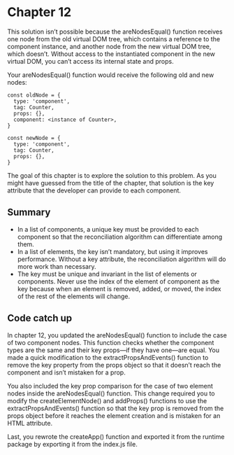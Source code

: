 # Chapter 12

This solution isn’t possible because the areNodesEqual() function receives one node from the old virtual DOM tree, which contains a reference to the component instance, and another node from the new virtual DOM tree, which doesn’t. Without access to the instantiated component in the new virtual DOM, you can’t access its internal state and props.

Your areNodesEqual() function would receive the following old and new nodes:

```
const oldNode = {
  type: 'component',
  tag: Counter,
  props: {},
  component: <instance of Counter>,
}

const newNode = {
  type: 'component',
  tag: Counter,
  props: {},
}
```

The goal of this chapter is to explore the solution to this problem. As you might have guessed from the title of the chapter, that solution is the key attribute that the developer can provide to each component.

## Summary

- In a list of components, a unique key must be provided to each component so that the reconciliation algorithm can differentiate among them.
- In a list of elements, the key isn’t mandatory, but using it improves performance. Without a key attribute, the reconciliation algorithm will do more work than necessary.
- The key must be unique and invariant in the list of elements or components.
Never use the index of the element of component as the key because when an element is removed, added, or moved, the index of the rest of the elements will change.

## Code catch up

In chapter 12, you updated the areNodesEqual() function to include the case of two component nodes. This function checks whether the component types are the same and their key props—if they have one—are equal. You made a quick modification to the extractPropsAndEvents() function to remove the key property from the props object so that it doesn’t reach the component and isn’t mistaken for a prop.

You also included the key prop comparison for the case of two element nodes inside the areNodesEqual() function. This change required you to modify the createElementNode() and addProps() functions to use the extractPropsAndEvents() function so that the key prop is removed from the props object before it reaches the element creation and is mistaken for an HTML attribute.

Last, you rewrote the createApp() function and exported it from the runtime package by exporting it from the index.js file.